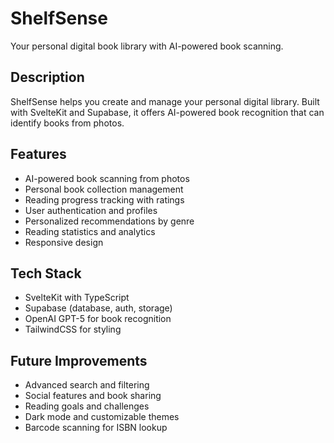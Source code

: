 # ShelfSense

Your personal digital book library with AI-powered book scanning.

## Description

ShelfSense helps you create and manage your personal digital library. Built with SvelteKit and Supabase, it offers AI-powered book recognition that can identify books from photos.

## Features

- AI-powered book scanning from photos
- Personal book collection management
- Reading progress tracking with ratings
- User authentication and profiles
- Personalized recommendations by genre
- Reading statistics and analytics
- Responsive design

## Tech Stack

- SvelteKit with TypeScript
- Supabase (database, auth, storage)
- OpenAI GPT-5 for book recognition
- TailwindCSS for styling

## Future Improvements

- Advanced search and filtering
- Social features and book sharing
- Reading goals and challenges
- Dark mode and customizable themes
- Barcode scanning for ISBN lookup